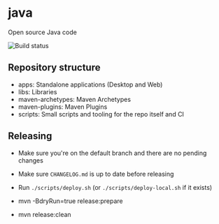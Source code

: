 # java
Open source Java code

![Build status](https://github.com/ngeor/java/actions/workflows/maven.yml/badge.svg)

## Repository structure

- apps: Standalone applications (Desktop and Web)
- libs: Libraries
- maven-archetypes: Maven Archetypes
- maven-plugins: Maven Plugins
- scripts: Small scripts and tooling for the repo itself and CI

## Releasing

- Make sure you're on the default branch and there are no pending changes
- Make sure `CHANGELOG.md` is up to date before releasing
- Run `./scripts/deploy.sh` (or `./scripts/deploy-local.sh` if it exists)

- mvn -BdryRun=true release:prepare
- mvn release:clean
